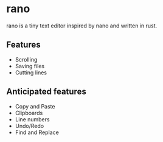 # rano

rano is a tiny text editor inspired by nano and written in rust.

## Features
- Scrolling
- Saving files
- Cutting lines

## Anticipated features
- Copy and Paste
- Clipboards
- Line numbers
- Undo/Redo
- Find and Replace
